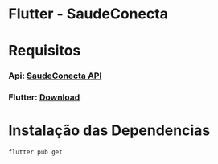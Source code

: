 # Flutter - SaudeConecta


# Requisitos

### Api: <a href="https://github.com/educls/saude-conecta-api/tree/main">SaudeConecta API</a>

### Flutter: <a href="https://docs.flutter.dev/get-started/install">Download</a>

# Instalação das Dependencias
```bash
flutter pub get
```

